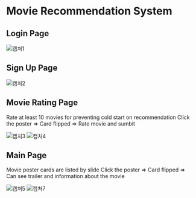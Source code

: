 # Movie Recommendation System

## Login Page

![캡처1](https://user-images.githubusercontent.com/80762743/137864199-ef7b43c5-7046-49dd-9d34-a7b7a2418cf9.JPG)

## Sign Up Page

![캡처2](https://user-images.githubusercontent.com/80762743/137864219-e71529d2-ae12-4555-a95d-784102a7659e.JPG)

## Movie Rating Page
Rate at least 10 movies for preventing cold start on recommendation
Click the poster => Card flipped => Rate movie and sumbit

![캡처3](https://user-images.githubusercontent.com/80762743/137864374-edc584a6-24a5-40ea-a41a-e591c0da66c8.JPG)
![캡처4](https://user-images.githubusercontent.com/80762743/137864389-73521038-7eaa-45ea-8f33-90049fbb8a04.JPG)

## Main Page
Movie poster cards are listed by slide
Click the poster => Card flipped => Can see trailer and information about the movie

![캡처5](https://user-images.githubusercontent.com/80762743/137864435-56dbb079-61dc-48c1-a15e-bb2db6c54119.JPG)
![캡처7](https://user-images.githubusercontent.com/80762743/137864455-e6e210b9-e57a-4ff6-8a0e-b99466d5c7f2.JPG)
